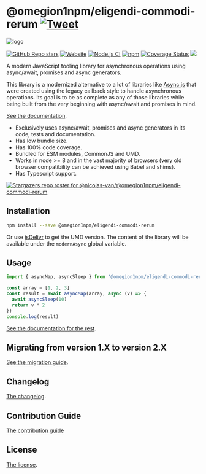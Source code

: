# @omegion1npm/eligendi-commodi-rerum [![Tweet](https://img.shields.io/twitter/url/http/shields.io.svg?style=social)](https://twitter.com/intent/tweet?text=Meet%20this%20awesome%20library&url=https://github.com/omegion1npm/eligendi-commodi-rerum&via=nicolasvanhoren&hashtags=javascript,asyncawait,async,libraries,programming)

![logo](https://github.com/omegion1npm/eligendi-commodi-rerum/raw/master/img/facebook_cover_photo_2_680.png)

[![GitHub Repo stars](https://img.shields.io/github/stars/nicolas-van/@omegion1npm/eligendi-commodi-rerum?style=social)](https://github.com/omegion1npm/eligendi-commodi-rerum/stargazers) [![Website](https://img.shields.io/website.svg?url=http%3A%2F%2Fnicolas-van.github.io%2F@omegion1npm/eligendi-commodi-rerum)](https://nicolas-van.github.io/@omegion1npm/eligendi-commodi-rerum)
[![Node.js CI](https://github.com/omegion1npm/eligendi-commodi-rerum/workflows/Node.js%20CI/badge.svg)](https://github.com/omegion1npm/eligendi-commodi-rerum/actions) [![npm](https://img.shields.io/npm/v/@omegion1npm/eligendi-commodi-rerum)](https://www.npmjs.com/package/@omegion1npm/eligendi-commodi-rerum) [![Coverage Status](https://coveralls.io/repos/github/nicolas-van/@omegion1npm/eligendi-commodi-rerum/badge.svg?branch=master)](https://coveralls.io/github/nicolas-van/@omegion1npm/eligendi-commodi-rerum?branch=master) [![](https://data.jsdelivr.com/v1/package/npm/@omegion1npm/eligendi-commodi-rerum/badge)](https://www.jsdelivr.com/package/npm/@omegion1npm/eligendi-commodi-rerum)

A modern JavaScript tooling library for asynchronous operations using async/await, promises and async generators.

This library is a modernized alternative to a lot of libraries like [Async.js](https://caolan.github.io/async/v3/) that were created using the legacy callback style to handle asynchronous operations. Its goal is to be as complete as any of those libraries while being built from the very beginning with async/await and promises in mind.

[See the documentation](https://nicolas-van.github.io/@omegion1npm/eligendi-commodi-rerum).

* Exclusively uses async/await, promises and async generators in its code, tests and documentation.
* Has low bundle size.
* Has 100% code coverage.
* Bundled for ESM modules, CommonJS and UMD.
* Works in node >= 8 and in the vast majority of browsers (very old browser compatibility can be achieved using Babel and shims).
* Has Typescript support.

[![Stargazers repo roster for @nicolas-van/@omegion1npm/eligendi-commodi-rerum](https://reporoster.com/stars/nicolas-van/@omegion1npm/eligendi-commodi-rerum)](https://github.com/omegion1npm/eligendi-commodi-rerum/stargazers)

## Installation

```bash
npm install --save @omegion1npm/eligendi-commodi-rerum
```

Or use [jsDelivr](https://www.jsdelivr.com/package/npm/@omegion1npm/eligendi-commodi-rerum) to get the UMD version. The content of the library will be available under the `modernAsync` global variable.

## Usage

```javascript
import { asyncMap, asyncSleep } from '@omegion1npm/eligendi-commodi-rerum'

const array = [1, 2, 3]
const result = await asyncMap(array, async (v) => {
  await asyncSleep(10)
  return v * 2
})
console.log(result)
```

[See the documentation for the rest](https://nicolas-van.github.io/@omegion1npm/eligendi-commodi-rerum).

## Migrating from version 1.X to version 2.X

[See the migration guide](https://github.com/omegion1npm/eligendi-commodi-rerum/blob/master/version-1-to-2-guide.md).

## Changelog

[The changelog](https://github.com/omegion1npm/eligendi-commodi-rerum/blob/master/CHANGELOG.md).

## Contribution Guide

[The contribution guide](https://github.com/omegion1npm/eligendi-commodi-rerum/blob/master/CONTRIBUTING.md)

## License

[The license](https://github.com/omegion1npm/eligendi-commodi-rerum/blob/master/LICENSE.md).

